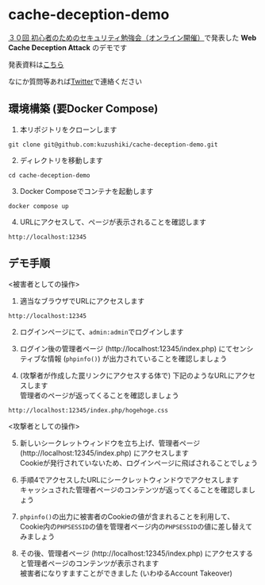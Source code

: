 # cache-deception-demo

[３０回 初心者のためのセキュリティ勉強会（オンライン開催）](https://sfb.connpass.com/event/279851/)で発表した  **Web Cache Deception Attack** のデモです

発表資料は[こちら](https://github.com/kuzushiki/cache-deception-demo/blob/main/slides-export.pdf)

なにか質問等あれば[Twitter](https://twitter.com/kuzu7shiki)で連絡ください

## 環境構築 (要Docker Compose)

1. 本リポジトリをクローンします
```
git clone git@github.com:kuzushiki/cache-deception-demo.git
```

2. ディレクトリを移動します
```
cd cache-deception-demo
```

3. Docker Composeでコンテナを起動します
```
docker compose up
```

4. URLにアクセスして、ページが表示されることを確認します
```
http://localhost:12345
```

## デモ手順

<被害者としての操作>

1. 適当なブラウザでURLにアクセスします
```
http://localhost:12345
```

2. ログインページにて、`admin:admin`でログインします

3. ログイン後の管理者ページ (http://localhost:12345/index.php) にてセンシティブな情報 (`phpinfo()`) が出力されていることを確認しましょう

4. (攻撃者が作成した罠リンクにアクセスする体で) 下記のようなURLにアクセスします  
管理者のページが返ってくることを確認しましょう

```
http://localhost:12345/index.php/hogehoge.css
```

<攻撃者としての操作>

5. 新しいシークレットウィンドウを立ち上げ、管理者ページ (http://localhost:12345/index.php) にアクセスします  
Cookieが発行されていないため、ログインページに飛ばされることでしょう

6. 手順4でアクセスしたURLにシークレットウィンドウでアクセスします  
キャッシュされた管理者ページのコンテンツが返ってくることを確認しましょう

7. `phpinfo()`の出力に被害者のCookieの値が含まれることを利用して、  
Cookie内の`PHPSESSID`の値を管理者ページ内の`PHPSESSID`の値に差し替えてみましょう

8. その後、管理者ページ (http://localhost:12345/index.php) にアクセスすると管理者ページのコンテンツが表示されます  
被害者になりすますことができました (いわゆるAccount Takeover)

